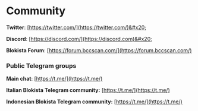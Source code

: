 # Community

**Twitter**: [https://twitter.com/](https://twitter.com/)&#x20;

**Discord**: [https://discord.com/](https://discord.com)&#x20;

**Blokista Forum**: [https://forum.bccscan.com/](https://forum.bccscan.com/)

### Public Telegram groups

**Main chat**: [https://t.me/](https://t.me/)

<!-- **Blokista announcements group**: [https://t.me/FuseAnnouncements](https://t.me/FuseAnnouncements) -->

<!-- **Blokista Cash group**: [https://t.me/fusecash](https://t.me/fusecash) -->

<!-- **medifaktSwap group**: [https://t.me/fuseswap](https://t.me/fuseswap) -->

<!-- **Blokista NFTs**: [https://t.me/fuseNFTs](https://t.me/fuseNFTs)&#x20; -->

**Italian Blokista Telegram community:** [https://t.me/](https://t.me/)

**Indonesian Blokista Telegram community:** [https://t.me/](https://t.me/)

